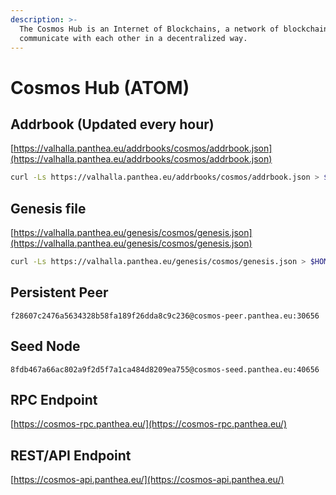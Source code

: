 ```yaml
---
description: >-
  The Cosmos Hub is an Internet of Blockchains, a network of blockchains able to
  communicate with each other in a decentralized way.
---
```


# Cosmos Hub (ATOM)

## Addrbook (Updated every hour)

[https://valhalla.panthea.eu/addrbooks/cosmos/addrbook.json](https://valhalla.panthea.eu/addrbooks/cosmos/addrbook.json)

```bash
curl -Ls https://valhalla.panthea.eu/addrbooks/cosmos/addrbook.json > $HOME/.gaia/config/addrbook.json
```

## Genesis file

[https://valhalla.panthea.eu/genesis/cosmos/genesis.json](https://valhalla.panthea.eu/genesis/cosmos/genesis.json)

```bash
curl -Ls https://valhalla.panthea.eu/genesis/cosmos/genesis.json > $HOME/.gaia/config/genesis.json
```

## Persistent Peer

```url
f28607c2476a5634328b58fa189f26dda8c9c236@cosmos-peer.panthea.eu:30656
```

## Seed Node

```url
8fdb467a66ac802a9f2d5f7a1ca484d8209ea755@cosmos-seed.panthea.eu:40656
```

## RPC Endpoint

[https://cosmos-rpc.panthea.eu/](https://cosmos-rpc.panthea.eu/)

## REST/API Endpoint

[https://cosmos-api.panthea.eu/](https://cosmos-api.panthea.eu/)

